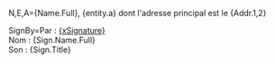 N,E,A={Name.Full}, {entity.a} dont l'adresse principal est le {Addr.1,2}

SignBy=Par : <u>{xSignature}</u><br/>Nom : {Sign.Name.Full}<br/>Son : {Sign.Title}